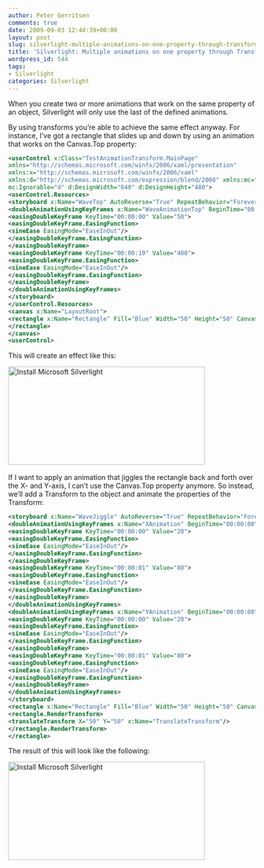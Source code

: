 ```yaml
---
author: Peter Gerritsen
comments: true
date: 2009-09-03 12:44:39+00:00
layout: post
slug: silverlight-multiple-animations-on-one-property-through-transforms
title: 'Silverlight: Multiple animations on one property through Transforms'
wordpress_id: 544
tags:
- Silverlight
categories: Silverlight
---
```


When you create two or more animations that work on the same property of an object, Silverlight will only use the last of the defined animations.

By using transforms you’re able to achieve the same effect anyway. For instance, I’ve got a rectangle that slides up and down by using an animation that works on the Canvas.Top property:

```xml
<userControl x:Class="TestAnimationTransform.MainPage"
xmlns="http://schemas.microsoft.com/winfx/2006/xaml/presentation"
xmlns:x="http://schemas.microsoft.com/winfx/2006/xaml"
xmlns:d="http://schemas.microsoft.com/expression/blend/2008" xmlns:mc="http://schemas.openxmlformats.org/markup-compatibility/2006"
mc:Ignorable="d" d:DesignWidth="640" d:DesignHeight="480">
<userControl.Resources>
<storyboard x:Name="WaveTop" AutoReverse="True" RepeatBehavior="Forever">
<doubleAnimationUsingKeyFrames x:Name="WaveAnimationTop" BeginTime="00:00:00" Storyboard.TargetName="Rectangle" Storyboard.TargetProperty="(canvas.top)">
<easingDoubleKeyFrame KeyTime="00:00:00" Value="50">
<easingDoubleKeyFrame.EasingFunction>
<sineEase EasingMode="EaseInOut"/>
</easingDoubleKeyFrame.EasingFunction>
</easingDoubleKeyFrame>
<easingDoubleKeyFrame KeyTime="00:00:10" Value="400">
<easingDoubleKeyFrame.EasingFunction>
<sineEase EasingMode="EaseInOut"/>
</easingDoubleKeyFrame.EasingFunction>
</easingDoubleKeyFrame>
</doubleAnimationUsingKeyFrames>
</storyboard>
</userControl.Resources>
<canvas x:Name="LayoutRoot">
<rectangle x:Name="Rectangle" Fill="Blue" Width="50" Height="50" Canvas.Top="240" Canvas.Left="200">
</rectangle>
</canvas>
<userControl>
```

This will create an effect like this:

<div id="silverlightControlHost">
  <object data="data:application/x-silverlight-2," type="application/x-silverlight-2" width="500" height="550">
    <param name="source" value="/images/old/TestAnimationTransformSimple.xap"/>
    <param name="background" value="white" />
    <param name="minRuntimeVersion" value="2.0.40115.0" />
    <param name="autoupgrade" value="true" />
    <param name="enableHtmlAccess" value="true" />
    <a href="http://go.microsoft.com/fwlink/?LinkID=149156" onclick="javascript:_gaq.push(['_trackEvent','outbound-article','http://go.microsoft.com']);" style="text-decoration: none;">
      <img src="/wp-content/uploads/sl4wp-ph.png" alt="Install Microsoft Silverlight" style="border-style: none; width:400px; height:200px"/>
    </a>
  </object>
  <iframe style="visibility:hidden;height:0;width:0;border:0px" id="_sl_historyFrame"></iframe>
</div>

If I want to apply an animation that jiggles the rectangle back and forth over the X- and Y-axis, I can’t use the Canvas.Top property anymore. So instead, we’ll add a Transform to the object and animate the properties of the Transform:

```xml
<storyboard x:Name="WaveJiggle" AutoReverse="True" RepeatBehavior="Forever">
<doubleAnimationUsingKeyFrames x:Name="XAnimation" BeginTime="00:00:00" Storyboard.TargetName="TranslateTransform" Storyboard.TargetProperty="X">
<easingDoubleKeyFrame KeyTime="00:00:00" Value="20">
<easingDoubleKeyFrame.EasingFunction>
<sineEase EasingMode="EaseInOut"/>
</easingDoubleKeyFrame.EasingFunction>
</easingDoubleKeyFrame>
<easingDoubleKeyFrame KeyTime="00:00:01" Value="80">
<easingDoubleKeyFrame.EasingFunction>
<sineEase EasingMode="EaseInOut"/>
</easingDoubleKeyFrame.EasingFunction>
</easingDoubleKeyFrame>
</doubleAnimationUsingKeyFrames>
<doubleAnimationUsingKeyFrames x:Name="YAnimation" BeginTime="00:00:00" Storyboard.TargetName="TranslateTransform" Storyboard.TargetProperty="Y">
<easingDoubleKeyFrame KeyTime="00:00:00" Value="20">
<easingDoubleKeyFrame.EasingFunction>
<sineEase EasingMode="EaseInOut"/>
</easingDoubleKeyFrame.EasingFunction>
</easingDoubleKeyFrame>
<easingDoubleKeyFrame KeyTime="00:00:01" Value="80">
<easingDoubleKeyFrame.EasingFunction>
<sineEase EasingMode="EaseInOut"/>
</easingDoubleKeyFrame.EasingFunction>
</easingDoubleKeyFrame>
</doubleAnimationUsingKeyFrames>
</storyboard>
<rectangle x:Name="Rectangle" Fill="Blue" Width="50" Height="50" Canvas.Top="240" Canvas.Left="200">
<rectangle.RenderTransform>
<translateTransform X="50" Y="50" x:Name="TranslateTransform"/>
</rectangle.RenderTransform>
</rectangle>
```

The result of this will look like the following:

<div id="silverlightControlHost">
  <object data="data:application/x-silverlight-2," type="application/x-silverlight-2" width="500" height="550">
    <param name="source" value="/images/old/TestAnimationTransform.xap"/>
    <param name="background" value="white" />
    <param name="minRuntimeVersion" value="2.0.40115.0" />
    <param name="autoupgrade" value="true" />
    <param name="enableHtmlAccess" value="true" />
    <a href="http://go.microsoft.com/fwlink/?LinkID=149156" onclick="javascript:_gaq.push(['_trackEvent','outbound-article','http://go.microsoft.com']);" style="text-decoration: none;">
      <img src="/wp-content/uploads/sl4wp-ph.png" alt="Install Microsoft Silverlight" style="border-style: none; width:400px; height:200px"/>
    </a>
  </object>
  <iframe style="visibility:hidden;height:0;width:0;border:0px" id="_sl_historyFrame"></iframe>
</div>
